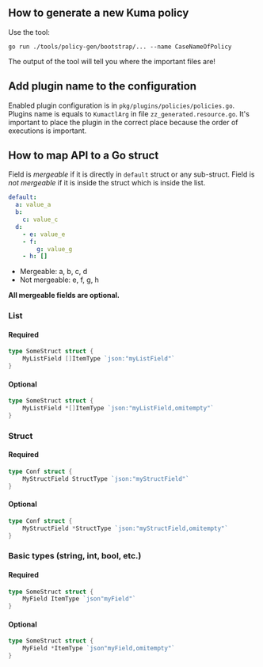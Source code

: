 ## How to generate a new Kuma policy

Use the tool:

```shell
go run ./tools/policy-gen/bootstrap/... --name CaseNameOfPolicy
```

The output of the tool will tell you where the important files are!

## Add plugin name to the configuration

Enabled plugin configuration is in `pkg/plugins/policies/policies.go`. Plugins name is equals to `KumactlArg` in file `zz_generated.resource.go`. It's important to place the plugin in the correct place because the order of executions is important.

## How to map API to a Go struct

Field is _mergeable_ if it is directly in `default` struct or any sub-struct.
Field is _not mergeable_ if it is inside the struct which is inside the list.

```yaml
default:
  a: value_a
  b: 
    c: value_c
  d:
    - e: value_e
    - f: 
        g: value_g
    - h: []
```

* Mergeable: a, b, c, d
* Not mergeable: e, f, g, h

**All mergeable fields are optional.**

### List

#### Required

```go
type SomeStruct struct {
	MyListField []ItemType `json:"myListField"`
}
```

#### Optional

```go
type SomeStruct struct {
	MyListField *[]ItemType `json:"myListField,omitempty"`
}
```

### Struct

#### Required

```go
type Conf struct {
	MyStructField StructType `json:"myStructField"`
}
```

#### Optional

```go
type Conf struct {
	MyStructField *StructType `json:"myStructField,omitempty"`
}
```

### Basic types (string, int, bool, etc.)

#### Required

```go
type SomeStruct struct {
	MyField ItemType `json"myField"`
}
```

#### Optional

```go
type SomeStruct struct {
	MyField *ItemType `json"myField,omitempty"`
}
```